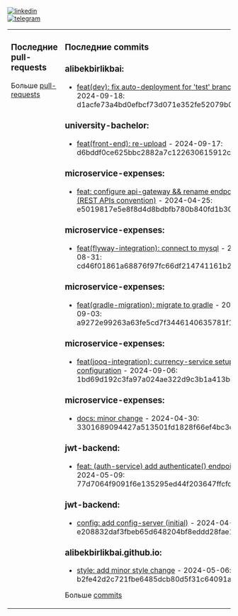 [![linkedin](https://img.shields.io/badge/-Alibek_Birlikbai-161616?style=flat-square&labelColor=161616&logo=LinkedIn&logoColor=white&color=161616)](https://www.linkedin.com/in/alibek-birlikbai/)  
[![telegram](https://img.shields.io/badge/-@alibekbirlikbai-161616?style=flat-square&labelColor=161616&logo=Telegram&logoColor=white&color=161616)](https://t.me/alibekbirlikbai)


<table><tr>
<td valign="top" width="50%">

### Последние pull-requests
<!-- recent_pull_requests starts -->

<!-- recent_pull_requests ends -->
Больше [pull-requests](https://github.com/alibekbirlikbai/alibekbirlikbai/blob/main/md/pull_requests.md)

</td>


<td valign="top" width="50%">

### Последние commits
<!-- recent_commits starts -->
### alibekbirlikbai:
- [feat(dev): fix auto-deployment for 'test' branch](https://github.com/alibekbirlikbai/alibekbirlikbai/commit/d1acfe73a4bd0efbcf73d071e352fe52079b0550) - 2024-09-18: d1acfe73a4bd0efbcf73d071e352fe52079b0550

### university-bachelor:
- [feat(front-end): re-upload](https://github.com/alibekbirlikbai/university-bachelor/commit/d6bddf0ce625bbc2882a7c122630615912c7fb81) - 2024-09-17: d6bddf0ce625bbc2882a7c122630615912c7fb81

### microservice-expenses:
- [feat: configure api-gateway && rename endpoints (REST APIs convention)](https://github.com/alibekbirlikbai/microservice-expenses/commit/e5019817e5e8f8d4d8bdbfb780b840fd1b3090ac) - 2024-04-25: e5019817e5e8f8d4d8bdbfb780b840fd1b3090ac

### microservice-expenses:
- [feat(flyway-integration): connect to mysql](https://github.com/alibekbirlikbai/microservice-expenses/commit/cd46f01861a68876f97fc66df214741161b25141) - 2024-08-31: cd46f01861a68876f97fc66df214741161b25141

### microservice-expenses:
- [feat(gradle-migration): migrate to gradle](https://github.com/alibekbirlikbai/microservice-expenses/commit/a9272e99263a63fe5cd7f3446140635781f16a2d) - 2024-09-03: a9272e99263a63fe5cd7f3446140635781f16a2d

### microservice-expenses:
- [feat(jooq-integration): currency-service setup jooq configuration](https://github.com/alibekbirlikbai/microservice-expenses/commit/1bd69d192c3fa97a024ae322d9c3b1a413bd2d33) - 2024-09-06: 1bd69d192c3fa97a024ae322d9c3b1a413bd2d33

### microservice-expenses:
- [docs: minor change](https://github.com/alibekbirlikbai/microservice-expenses/commit/3301689094427a513501fd1828f66ef4bc3dd838) - 2024-04-30: 3301689094427a513501fd1828f66ef4bc3dd838

### jwt-backend:
- [feat: (auth-service) add authenticate() endpoint](https://github.com/alibekbirlikbai/jwt-backend/commit/77d7064f9091f6e135295ed44f203647ffcfdb84) - 2024-05-09: 77d7064f9091f6e135295ed44f203647ffcfdb84

### jwt-backend:
- [config: add config-server (initial)](https://github.com/alibekbirlikbai/jwt-backend/commit/e208832daf3fbeb65d648204bf8eddd28fae1d48) - 2024-04-28: e208832daf3fbeb65d648204bf8eddd28fae1d48

### alibekbirlikbai.github.io:
- [style: add minor style change](https://github.com/alibekbirlikbai/alibekbirlikbai.github.io/commit/b2fe42d2c721fbe6485dcb80d5f31c64091a34ea) - 2024-05-06: b2fe42d2c721fbe6485dcb80d5f31c64091a34ea
<!-- recent_commits ends -->
Больше [commits](https://github.com/alibekbirlikbai/alibekbirlikbai/blob/main/md/commits.md)

</td>

</tr></table>
